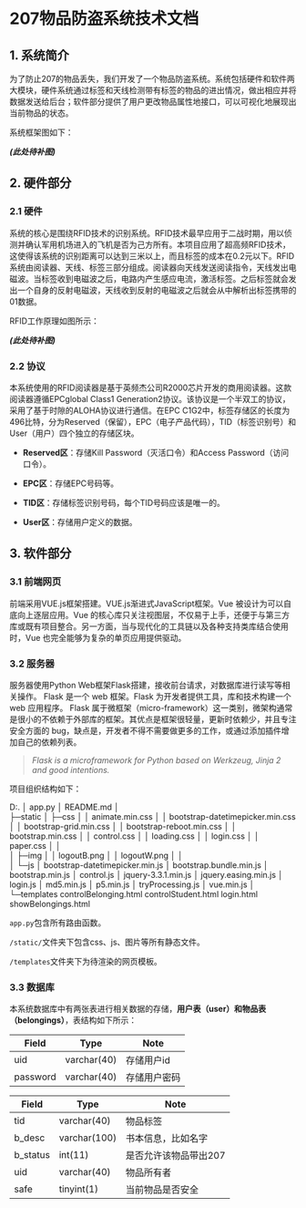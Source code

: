 # 207物品防盗系统技术文档

## 1. 系统简介

为了防止207的物品丢失，我们开发了一个物品防盗系统。系统包括硬件和软件两大模块，硬件系统通过标签和天线检测带有标签的物品的进出情况，做出相应并将数据发送给后台；软件部分提供了用户更改物品属性地接口，可以可视化地展现出当前物品的状态。

系统框架图如下：

***(此处待补图)***

## 2. 硬件部分

### 2.1 硬件

系统的核心是围绕RFID技术的识别系统。RFID技术最早应用于二战时期，用以侦测并确认军用机场进入的飞机是否为己方所有。本项目应用了超高频RFID技术，这使得该系统的识别距离可以达到三米以上，而且标签的成本在0.2元以下。RFID系统由阅读器、天线、标签三部分组成。阅读器向天线发送阅读指令，天线发出电磁波。当标签收到电磁波之后，电路内产生感应电流，激活标签。之后标签就会发出一个自身的反射电磁波，天线收到反射的电磁波之后就会从中解析出标签携带的01数据。

RFID工作原理如图所示：

***(此处待补图)***

### 2.2 协议

本系统使用的RFID阅读器是基于英频杰公司R2000芯片开发的商用阅读器。这款阅读器遵循EPCglobal Class1 Generation2协议。该协议是一个半双工的协议，采用了基于时隙的ALOHA协议进行通信。在EPC C1G2中，标签存储区的长度为496比特，分为Reserved（保留），EPC（电子产品代码），TID（标签识别号）和User（用户）四个独立的存储区块。

+ **Reserved区**：存储Kill Password（灭活口令）和Access Password（访问口令）。 

+ **EPC区**：存储EPC号码等。 

+ **TID区**：存储标签识别号码，每个TID号码应该是唯一的。 

+ **User区**：存储用户定义的数据。 

## 3. 软件部分

### 3.1 前端网页

前端采用VUE.js框架搭建。VUE.js渐进式JavaScript框架。Vue 被设计为可以自底向上逐层应用。Vue 的核心库只关注视图层，不仅易于上手，还便于与第三方库或既有项目整合。另一方面，当与现代化的工具链以及各种支持类库结合使用时，Vue 也完全能够为复杂的单页应用提供驱动。

### 3.2 服务器

服务器使用Python Web框架Flask搭建，接收前台请求，对数据库进行读写等相关操作。
Flask 是一个 web 框架。Flask 为开发者提供工具，库和技术构建一个 web 应用程序。
Flask 属于微框架（micro-framework）这一类别，微架构通常是很小的不依赖于外部库的框架。其优点是框架很轻量，更新时依赖少，并且专注安全方面的 bug，缺点是，开发者不得不需要做更多的工作，或通过添加插件增加自己的依赖列表。

> *Flask is a microframework for Python based on Werkzeug, Jinja 2 and good intentions.*

项目组织结构如下：

D:.
│  app.py
│  README.md
│      
├─static
│  ├─css
│  │      animate.min.css
│  │      bootstrap-datetimepicker.min.css
│  │      bootstrap-grid.min.css
│  │      bootstrap-reboot.min.css
│  │      bootstrap.min.css
│  │      control.css
│  │      loading.css
│  │      login.css
│  │      paper.css
│  │      
│  ├─img
│  │      logoutB.png
│  │      logoutW.png
│  │      
│  └─js
│          bootstrap-datetimepicker.min.js
│          bootstrap.bundle.min.js
│          bootstrap.min.js
│          control.js
│          jquery-3.3.1.min.js
│          jquery.easing.min.js
│          login.js
│          md5.min.js
│          p5.min.js
│          tryProcessing.js
│          vue.min.js
│          
└─templates
        controlBelonging.html
        controlStudent.html
        login.html
        showBelongings.html

`app.py`包含所有路由函数。

`/static/`文件夹下包含css、js、图片等所有静态文件。

`/templates`文件夹下为待渲染的网页模板。

### 3.3 数据库

本系统数据库中有两张表进行相关数据的存储，**用户表（user）**和**物品表（belongings）**，表结构如下所示：

| Field | Type | Note |
|---|---|---|
| uid | varchar(40) | 存储用户id |
|password|varchar(40)|存储用户密码|


| Field | Type | Note |
|---|---|---|
| tid | varchar(40) | 物品标签 |
| b_desc | varchar(100) | 书本信息，比如名字 | 
| b_status | int(11) | 是否允许该物品带出207 |
| uid | varchar(40) | 物品所有者 | 
| safe | tinyint(1) | 当前物品是否安全 |
